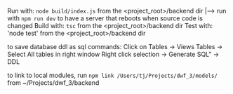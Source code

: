 Run with: `node build/index.js` from the <project_root>/backend dir
|--> run with `npm run dev` to have a server that reboots when source code is changed
Build with: `tsc` from the <project_root>/backend dir
Test with: 'node test' from the <project_root>/backend dir

to save database ddl as sql commands:
Click on Tables -> Views Tables -> Select All tables in right window Right click selection -> Generate SQL" -> DDL

to link to local modules, run `npm link /Users/tj/Projects/dwf_3/models/` from ~/Projects/dwf_3/backend
